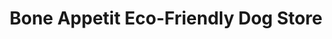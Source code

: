 ---
title: "Bone Appetit Eco-Friendly Dog Store"
url: /east-greenwich/bone-appetit-eco-friendly-dog-store/
shop: Tiere
---